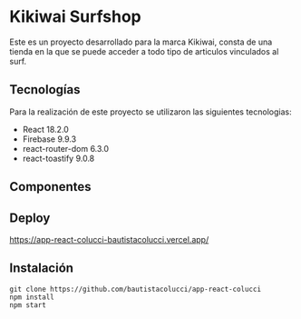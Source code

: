 # Kikiwai Surfshop
Este es un proyecto desarrollado para la marca Kikiwai, consta de una tienda en la que se puede acceder a todo tipo de articulos vinculados al surf.
## Tecnologías
Para la realización de este proyecto se utilizaron las siguientes tecnologias:
* React 18.2.0
* Firebase 9.9.3
* react-router-dom 6.3.0
* react-toastify 9.0.8

## Componentes

## Deploy
https://app-react-colucci-bautistacolucci.vercel.app/
## Instalación
```
git clone https://github.com/bautistacolucci/app-react-colucci
npm install
npm start
```